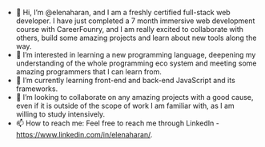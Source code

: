 - 👋 Hi, I’m @elenaharan, and I am a freshly certified full-stack web developer. I have just completed a 7 month immersive web development course with CareerFounry, 
and I am really excited to collaborate with others, build some amazing projects and learn about new tools along the way.
- 👀 I’m interested in learning a new programming language, deepening my understanding of the whole programming eco system and meeting some amazing programmers that I can learn from.
- 🌱 I’m currently learning front-end and back-end JavaScript and its frameworks.
- 💞️ I’m looking to collaborate on any amazing projects with a good cause, even if it is outside of the scope of work I am familiar with, as I am willing to study intensively.
- 📫 How to reach me: Feel free to reach me through LinkedIn - https://www.linkedin.com/in/elenaharan/.

<!---
elenaharan/elenaharan is a ✨ special ✨ repository because its `README.md` (this file) appears on your GitHub profile.
You can click the Preview link to take a look at your changes.
--->
